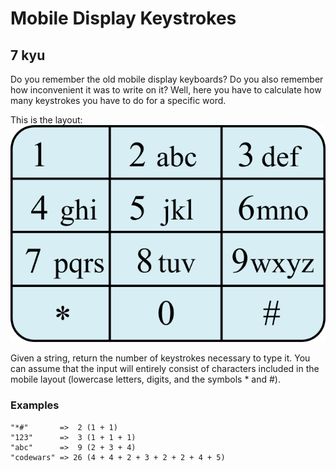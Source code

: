 # Mobile Display Keystrokes
## 7 kyu

Do you remember the old mobile display keyboards? Do you also remember how inconvenient it was to write on it?
Well, here you have to calculate how many keystrokes you have to do for a specific word.

This is the layout:
![](./Mobile_phone_keyboard.svg.png)

Given a string, return the number of keystrokes necessary to type it. You can assume that the input will entirely consist of characters included in the mobile layout (lowercase letters, digits, and the symbols * and #).

### Examples
```
"*#"       =>  2 (1 + 1)
"123"      =>  3 (1 + 1 + 1)
"abc"      =>  9 (2 + 3 + 4)
"codewars" => 26 (4 + 4 + 2 + 3 + 2 + 2 + 4 + 5)
```